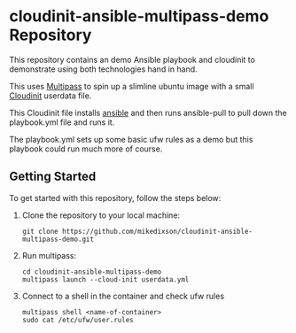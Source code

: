 # cloudinit-ansible-multipass-demo Repository

This repository contains an demo Ansible playbook and cloudinit to demonstrate using both technologies hand in hand.

This uses [Multipass](https://multipass.run/) to spin up a slimline ubuntu image with a small [Cloudinit](https://cloudinit.readthedocs.io/en/latest/index.html) userdata file.

This Cloudinit file installs [ansible](https://docs.ansible.com/ansible/latest/getting_started/index.html) and then runs ansible-pull to pull down the playbook.yml file and runs it.

The playbook.yml sets up some basic ufw rules as a demo but this playbook could run much more of course.

## Getting Started

To get started with this repository, follow the steps below:

1. Clone the repository to your local machine:

   ```shell
   git clone https://github.com/mikedixson/cloudinit-ansible-multipass-demo.git
2. Run multipass:

   ```shell
   cd cloudinit-ansible-multipass-demo
   multipass launch --cloud-init userdata.yml
3. Connect to a shell in the container and check ufw rules
   ```shell
   multipass shell <name-of-container>
   sudo cat /etc/ufw/user.rules
